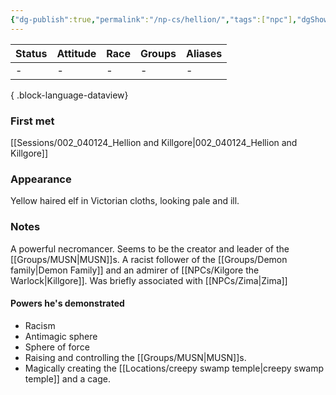 ```yaml
---
{"dg-publish":true,"permalink":"/np-cs/hellion/","tags":["npc"],"dgShowBacklinks":true,"dgShowLocalGraph":true,"noteIcon":"npc","created":"2024-01-06T00:57:05.456+01:00","updated":"2024-01-18T16:03:57.163+01:00"}
---
```


| Status | Attitude | Race | Groups | Aliases |
| ------ | -------- | ---- | ------ | ------- |
| \-     | \-       | \-   | \-     | \-      |

{ .block-language-dataview}
### First met
[[Sessions/002_040124_Hellion and Killgore\|002_040124_Hellion and Killgore]]
### Appearance
Yellow haired elf in Victorian cloths, looking pale and ill.
### Notes
A powerful necromancer. Seems to be the creator and leader of the [[Groups/MUSN\|MUSN]]s. 
A racist follower of the [[Groups/Demon family\|Demon Family]] and an admirer of [[NPCs/Kilgore the Warlock\|Killgore]].
Was briefly associated with [[NPCs/Zima\|Zima]]

#### Powers he's demonstrated
- Racism
- Antimagic sphere
- Sphere of force
- Raising and controlling the [[Groups/MUSN\|MUSN]]s.
- Magically creating the [[Locations/creepy swamp temple\|creepy swamp temple]] and a cage.